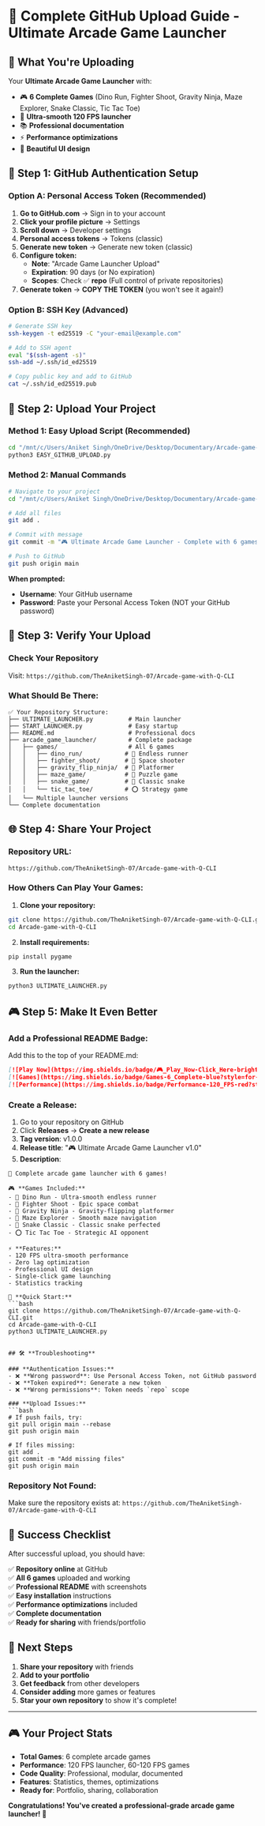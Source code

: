 # 🚀 Complete GitHub Upload Guide - Ultimate Arcade Game Launcher

## 🎯 **What You're Uploading**

Your **Ultimate Arcade Game Launcher** with:
- 🎮 **6 Complete Games** (Dino Run, Fighter Shoot, Gravity Ninja, Maze Explorer, Snake Classic, Tic Tac Toe)
- 🚀 **Ultra-smooth 120 FPS launcher**
- 📚 **Professional documentation**
- ⚡ **Performance optimizations**
- 🎨 **Beautiful UI design**

## 🔐 **Step 1: GitHub Authentication Setup**

### **Option A: Personal Access Token (Recommended)**

1. **Go to GitHub.com** → Sign in to your account
2. **Click your profile picture** → Settings
3. **Scroll down** → Developer settings
4. **Personal access tokens** → Tokens (classic)
5. **Generate new token** → Generate new token (classic)
6. **Configure token:**
   - **Note**: "Arcade Game Launcher Upload"
   - **Expiration**: 90 days (or No expiration)
   - **Scopes**: Check ✅ **repo** (Full control of private repositories)
7. **Generate token** → **COPY THE TOKEN** (you won't see it again!)

### **Option B: SSH Key (Advanced)**

```bash
# Generate SSH key
ssh-keygen -t ed25519 -C "your-email@example.com"

# Add to SSH agent
eval "$(ssh-agent -s)"
ssh-add ~/.ssh/id_ed25519

# Copy public key and add to GitHub
cat ~/.ssh/id_ed25519.pub
```

## 🚀 **Step 2: Upload Your Project**

### **Method 1: Easy Upload Script (Recommended)**

```bash
cd "/mnt/c/Users/Aniket Singh/OneDrive/Desktop/Documentary/Arcade-game-with-Q-CLI"
python3 EASY_GITHUB_UPLOAD.py
```

### **Method 2: Manual Commands**

```bash
# Navigate to your project
cd "/mnt/c/Users/Aniket Singh/OneDrive/Desktop/Documentary/Arcade-game-with-Q-CLI"

# Add all files
git add .

# Commit with message
git commit -m "🎮 Ultimate Arcade Game Launcher - Complete with 6 games"

# Push to GitHub
git push origin main
```

**When prompted:**
- **Username**: Your GitHub username
- **Password**: Paste your Personal Access Token (NOT your GitHub password)

## 📁 **Step 3: Verify Your Upload**

### **Check Your Repository**
Visit: `https://github.com/TheAniketSingh-07/Arcade-game-with-Q-CLI`

### **What Should Be There:**
```
✅ Your Repository Structure:
├── ULTIMATE_LAUNCHER.py          # Main launcher
├── START_LAUNCHER.py             # Easy startup
├── README.md                     # Professional docs
├── arcade_game_launcher/         # Complete package
│   ├── games/                    # All 6 games
│   │   ├── dino_run/            # 🦕 Endless runner
│   │   ├── fighter_shoot/       # 🚀 Space shooter
│   │   ├── gravity_flip_ninja/  # 🥷 Platformer
│   │   ├── maze_game/           # 🧩 Puzzle game
│   │   ├── snake_game/          # 🐍 Classic snake
│   │   └── tic_tac_toe/         # ⭕ Strategy game
│   └── Multiple launcher versions
└── Complete documentation
```

## 🌐 **Step 4: Share Your Project**

### **Repository URL:**
```
https://github.com/TheAniketSingh-07/Arcade-game-with-Q-CLI
```

### **How Others Can Play Your Games:**

1. **Clone your repository:**
```bash
git clone https://github.com/TheAniketSingh-07/Arcade-game-with-Q-CLI.git
cd Arcade-game-with-Q-CLI
```

2. **Install requirements:**
```bash
pip install pygame
```

3. **Run the launcher:**
```bash
python3 ULTIMATE_LAUNCHER.py
```

## 🎮 **Step 5: Make It Even Better**

### **Add a Professional README Badge:**
Add this to the top of your README.md:
```markdown
[![Play Now](https://img.shields.io/badge/🎮_Play_Now-Click_Here-brightgreen?style=for-the-badge)](https://github.com/TheAniketSingh-07/Arcade-game-with-Q-CLI)
[![Games](https://img.shields.io/badge/Games-6_Complete-blue?style=for-the-badge)](#games)
[![Performance](https://img.shields.io/badge/Performance-120_FPS-red?style=for-the-badge)](#performance)
```

### **Create a Release:**
1. Go to your repository on GitHub
2. Click **Releases** → **Create a new release**
3. **Tag version**: v1.0.0
4. **Release title**: "🎮 Ultimate Arcade Game Launcher v1.0"
5. **Description**: 
```
🚀 Complete arcade game launcher with 6 games!

🎮 **Games Included:**
- 🦕 Dino Run - Ultra-smooth endless runner
- 🚀 Fighter Shoot - Epic space combat
- 🥷 Gravity Ninja - Gravity-flipping platformer
- 🧩 Maze Explorer - Smooth maze navigation
- 🐍 Snake Classic - Classic snake perfected
- ⭕ Tic Tac Toe - Strategic AI opponent

⚡ **Features:**
- 120 FPS ultra-smooth performance
- Zero lag optimization
- Professional UI design
- Single-click game launching
- Statistics tracking

🚀 **Quick Start:**
```bash
git clone https://github.com/TheAniketSingh-07/Arcade-game-with-Q-CLI.git
cd Arcade-game-with-Q-CLI
python3 ULTIMATE_LAUNCHER.py
```
```

## 🛠️ **Troubleshooting**

### **Authentication Issues:**
- ❌ **Wrong password**: Use Personal Access Token, not GitHub password
- ❌ **Token expired**: Generate a new token
- ❌ **Wrong permissions**: Token needs `repo` scope

### **Upload Issues:**
```bash
# If push fails, try:
git pull origin main --rebase
git push origin main

# If files missing:
git add .
git commit -m "Add missing files"
git push origin main
```

### **Repository Not Found:**
Make sure the repository exists at:
`https://github.com/TheAniketSingh-07/Arcade-game-with-Q-CLI`

## 🎉 **Success Checklist**

After successful upload, you should have:

✅ **Repository online** at GitHub  
✅ **All 6 games** uploaded and working  
✅ **Professional README** with screenshots  
✅ **Easy installation** instructions  
✅ **Performance optimizations** included  
✅ **Complete documentation**  
✅ **Ready for sharing** with friends/portfolio  

## 🌟 **Next Steps**

1. **Share your repository** with friends
2. **Add to your portfolio** 
3. **Get feedback** from other developers
4. **Consider adding** more games or features
5. **Star your own repository** to show it's complete!

---

## 🎮 **Your Project Stats**

- **Total Games**: 6 complete arcade games
- **Performance**: 120 FPS launcher, 60-120 FPS games
- **Code Quality**: Professional, modular, documented
- **Features**: Statistics, themes, optimizations
- **Ready for**: Portfolio, sharing, collaboration

**Congratulations! You've created a professional-grade arcade game launcher! 🎉**
